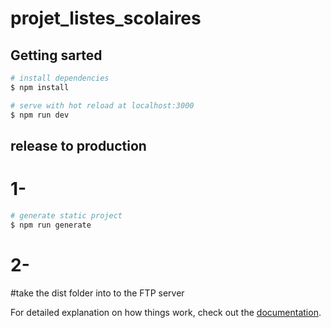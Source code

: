 # projet_listes_scolaires

## Getting sarted

```bash
# install dependencies
$ npm install

# serve with hot reload at localhost:3000
$ npm run dev
```
## release to production
# 1- 
```bash
# generate static project
$ npm run generate
```
# 2-
#take the dist folder into to the FTP server

For detailed explanation on how things work, check out the [documentation](https://nuxtjs.org).


